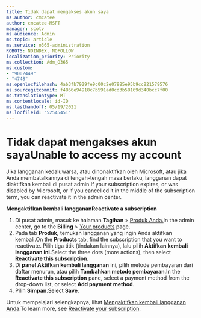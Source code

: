 ```yaml
---
title: Tidak dapat mengakses akun saya
ms.author: cmcatee
author: cmcatee-MSFT
manager: scotv
ms.audience: Admin
ms.topic: article
ms.service: o365-administration
ROBOTS: NOINDEX, NOFOLLOW
localization_priority: Priority
ms.collection: Adm_O365
ms.custom:
- "9002449"
- "4748"
ms.openlocfilehash: 4ab3fb7929fe9c00c2e07985e95b9cc821579576
ms.sourcegitcommit: f4866e94918c7b591ad0cd3b58169d340bcc7f00
ms.translationtype: MT
ms.contentlocale: id-ID
ms.lasthandoff: 05/19/2021
ms.locfileid: "52545451"
---
```

# <a name="unable-to-access-my-account"></a><span data-ttu-id="af920-102">Tidak dapat mengakses akun saya</span><span class="sxs-lookup"><span data-stu-id="af920-102">Unable to access my account</span></span>

<span data-ttu-id="af920-103">Jika langganan kedaluwarsa, atau dinonaktifkan oleh Microsoft, atau jika Anda membatalkannya di tengah-tengah masa berlaku, langganan dapat diaktifkan kembali di pusat admin.</span><span class="sxs-lookup"><span data-stu-id="af920-103">If your subscription expires, or was disabled by Microsoft, or if you cancelled it in the middle of the subscription term, you can reactivate it in the admin center.</span></span>

<span data-ttu-id="af920-104">**Mengaktifkan kembali langganan**</span><span class="sxs-lookup"><span data-stu-id="af920-104">**Reactivate a subscription**</span></span>

1. <span data-ttu-id="af920-105">Di pusat admin, masuk ke halaman **Tagihan**  >  [Produk Anda.](https://go.microsoft.com/fwlink/p/?linkid=842054)</span><span class="sxs-lookup"><span data-stu-id="af920-105">In the admin center, go to the **Billing** > [Your products](https://go.microsoft.com/fwlink/p/?linkid=842054) page.</span></span>
2. <span data-ttu-id="af920-106">Pada tab **Produk,** temukan langganan yang ingin Anda aktifkan kembali.</span><span class="sxs-lookup"><span data-stu-id="af920-106">On the **Products** tab, find the subscription that you want to reactivate.</span></span> <span data-ttu-id="af920-107">Pilih tiga titik (tindakan lainnya), lalu pilih **Aktifkan kembali langganan ini**.</span><span class="sxs-lookup"><span data-stu-id="af920-107">Select the three dots (more actions), then select **Reactivate this subscription**.</span></span>
3. <span data-ttu-id="af920-108">Di **panel Aktifkan kembali langganan** ini, pilih metode pembayaran dari daftar menurun, atau pilih **Tambahkan metode pembayaran**.</span><span class="sxs-lookup"><span data-stu-id="af920-108">In the **Reactivate this subscription** pane, select a payment method from the drop-down list, or select **Add payment method**.</span></span>
4. <span data-ttu-id="af920-109">Pilih **Simpan**.</span><span class="sxs-lookup"><span data-stu-id="af920-109">Select **Save**.</span></span>

<span data-ttu-id="af920-110">Untuk mempelajari selengkapnya, lihat [Mengaktifkan kembali langganan Anda](/microsoft-365/commerce/subscriptions/reactivate-your-subscription).</span><span class="sxs-lookup"><span data-stu-id="af920-110">To learn more, see [Reactivate your subscription](/microsoft-365/commerce/subscriptions/reactivate-your-subscription).</span></span>